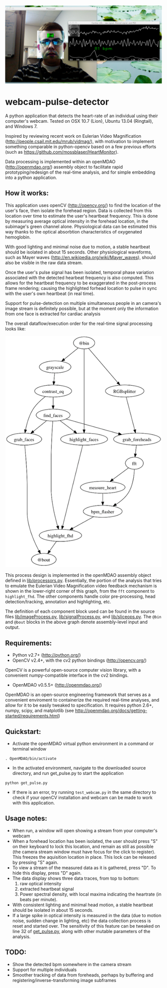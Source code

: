 ![Alt text](screenshot.png "Screenshot")

webcam-pulse-detector
=====================

A python application that detects the heart-rate of an individual using their 
computer's webcam. Tested on OSX 10.7 (Lion), Ubuntu 13.04 (Ringtail), and Windows 7.

Inspired by reviewing recent work on Eulerian Video Magnification (http://people.csail.mit.edu/mrub/vidmag/), 
with motivation to implement something comparable in python-opencv based on a few previous efforts (such as 
https://github.com/mossblaser/HeartMonitor).

Data processing is implemented within an openMDAO (http://openmdao.org/) assembly object to facilitate rapid 
prototyping/redesign of the real-time analysis, and for simple embedding into a python application.

How it works:
-----------------
This application uses openCV (http://opencv.org/) to find the location of the user's face, then isolate the forehead region. Data is collected
from this location over time to estimate the user's heartbeat frequency. This is done by measuring average optical
intensity in the forehead location, in the subimage's green channel alone. Physiological data can be estimated
this way thanks to the optical absorbtion characteristics of oxygenated hemoglobin. 

With good lighting and minimal noise due to motion, a stable heartbeat should be 
isolated in about 15 seconds. Other physiological waveforms, such as Mayer waves 
(http://en.wikipedia.org/wiki/Mayer_waves), should also be visible in the raw data stream.

Once the user's pulse signal has been isolated, temporal phase variation associated with the 
detected hearbeat frequency is also computed. This allows for the heartbeat 
frequency to be exaggerated in the post-process frame rendering; causing the 
highlighted forhead location to pulse in sync with the user's own heartbeat (in real time).

Support for pulse-detection on multiple simultaneous people in an camera's 
image stream is definitely possible, but at the moment only the information from one face 
is extracted for cardiac analysis

The overall dataflow/execution order for the real-time signal processing looks like:

![Alt text](design.png "Signal processing")

This process design is implemented in the openMDAO assembly object defined in [lib/processors.py](lib/processors.py).
Essentially, the portion of the analysis that tries to emulate the Eulerian Video Magnification video feedback mechanism 
is shown in the lower-right corner of this graph, from the `fft` component to `highlight_fhd`. The other components handle
color pre-processing, head detection/tracking, annotation and highlighting, etc.

The definition of each component block used can be found in the source 
files [lib/imageProcess.py](lib/imageProcess.py), [lib/signalProcess.py](lib/signalProcess.py), and 
[lib/sliceops.py](lib/sliceops.py). The `@bin` and `@bout` blocks in the above graph denote assembly-level input and output.


Requirements:
---------------

- Python v2.7+ (http://python.org/)
- OpenCV v2.4+, with the cv2 python bindings (http://opencv.org/)
 
OpenCV is a powerful open-source computer vision library, with a convenient 
numpy-compatible interface in the cv2 bindings.

- OpenMDAO v0.5.5+ (http://openmdao.org/)

OpenMDAO is an open-source engineering framework that serves as a convenient 
enviroment to containerize the required real-time analyses, and 
allow for it to be easily tweaked to specification.
It requires python 2.6+, numpy, scipy, and matplotlib 
(see http://openmdao.org/docs/getting-started/requirements.html)

Quickstart:
------------
- Activate the openMDAO virtual python environment in a command or terminal window

```
. OpenMDAO/bin/activate
```
- In the activated environment, navigate to the downloaded source directory, and run get_pulse.py to start the application

```
python get_pulse.py
```
- If there is an error, try running `test_webcam.py` in the same directory to check if your openCV installation and webcam can be made to work
with this application.

Usage notes:
----------
- When run, a window will open showing a stream from your computer's webcam
- When a forehead location has been isolated, the user should press "S" on their 
keyboard to lock this location, and remain as still as possible (the camera 
stream window must have focus for the click to register). This freezes the aquisition location in place. This lock can
be released by pressing "S" again.
- To view a stream of the measured data as it is gathered, press "D". To hide this display, press "D" again.
- The data display shows three data traces, from top to bottom: 
   1. raw optical intensity
   2. extracted heartbeat signal
   3. Power spectral density, with local maxima indicating the heartrate (in beats per minute). 
- With consistent lighting and minimal head motion, a stable heartbeat should be 
isolated in about 15 seconds.
- If a large spike in optical intensity is measured in the data (due to motion 
noise, sudden change in lighting, etc) the data collection process is reset and 
started over. The sensitivity of this feature can be tweaked on line 32 of [get_pulse.py](get_pulse.py), along with 
other mutable parameters of the analysis.

TODO:
------
- Show the detected bpm somewhere in the camera stream
- Support for multiple individuals
- Smoother tracking of data from foreheads, perhaps by buffering and registering/inverse-transforming image subframes

